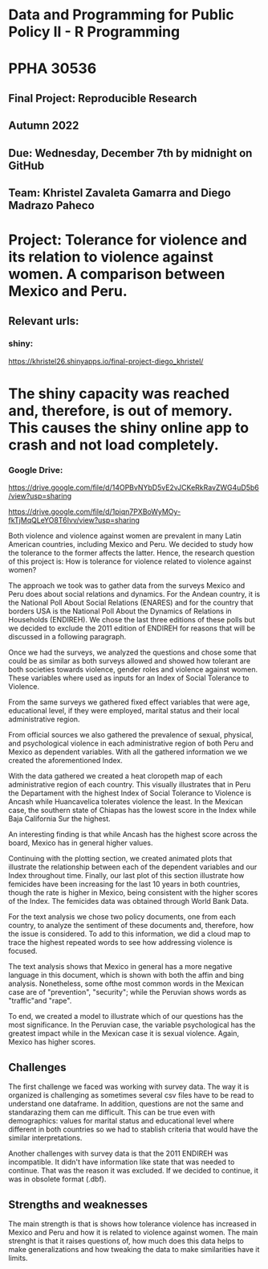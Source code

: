 # Data and Programming for Public Policy II - R Programming
# PPHA 30536


## Final Project: Reproducible Research
## Autumn 2022


## Due: Wednesday, December 7th by midnight on GitHub

## Team: Khristel Zavaleta Gamarra and Diego Madrazo Paheco

# Project: Tolerance for violence and its relation to violence against women. A comparison between Mexico and Peru.

## Relevant urls:

### shiny:
https://khristel26.shinyapps.io/final-project-diego_khristel/

  # The shiny capacity was reached and, therefore, is out of memory. This causes the shiny online app to crash and not     load completely.


### Google Drive: 

https://drive.google.com/file/d/14OPBvNYbD5vE2vJCKeRkRavZWG4uD5b6/view?usp=sharing

https://drive.google.com/file/d/1piqn7PXBoWyMOy-fkTjMqQLeYO8T6Ivv/view?usp=sharing


Both violence and violence against women are prevalent in many Latin American countries, including Mexico and Peru. We decided to study how the tolerance to the former affects the latter. Hence, the research question of this project is: How is tolerance for violence related to violence against women? 

The approach we took was to gather data from the surveys Mexico and Peru does about social relations and dynamics. For the Andean country, it is the National Poll About Social Relations (ENARES) and for the country that borders USA is the National Poll About the Dynamics of Relations in Households (ENDIREH). We chose the last three editions of these polls but we decided to exclude the 2011 edition of ENDIREH for reasons that will be discussed in a following paragraph. 

Once we had the surveys, we analyzed the questions and chose some that could be as similar as both surveys allowed and showed how tolerant are both societies towards violence, gender roles and violence against women. These variables where used as inputs for an Index of Social Tolerance to Violence. 


From the same surveys we gathered fixed effect variables that were age, educational level, if they were employed, marital status and their local administrative region. 

From official sources we also gathered the prevalence of sexual, physical, and psychological violence in each administrative region of both Peru and Mexico as dependent variables. With all the gathered information we we created the aforementioned Index. 

With the data gathered we created a heat cloropeth map of each administrative region of each country. This visually illustrates that in Peru the Departament with the highest Index of Social Tolerance to Violence is Ancash while Huancavelica tolerates  violence the least. In the Mexican case, the southern state of Chiapas has the lowest score in the Index while Baja California Sur the highest. 

An interesting finding is that while Ancash has the highest score across the board, Mexico has in general higher values. 

Continuing with the plotting section, we created animated plots that illustrate the relationship between each of the dependent variables and our Index throughout time. Finally, our last plot of this section illustrate how femicides have been increasing for the last 10 years in both countries, though the rate is higher in Mexico, being consistent with the higher scores of the Index. The femicides data was obtained through World Bank Data.

For the text analysis we chose two policy documents, one from each country, to analyze the sentiment of these documents and, therefore, how the issue is considered. To add to this information, we did a cloud map to trace the highest repeated words to see how addressing violence is focused.

The text analysis shows that Mexico in general has a more negative language in this document, which is shown with both the affin and bing analysis. Nonetheless, some ofthe most common words in the Mexican case are of "prevention", "security"; while the Peruvian shows words as "traffic"and "rape". 

To end, we created a model to illustrate which of our questions has the most significance. In the Peruvian case, the variable psychological has the greatest impact while in the Mexican case it is sexual violence. Again, Mexico has higher scores. 

## Challenges

The first challenge we faced was working with survey data. The way it is organized is challenging as sometimes several csv files have to be read to understand one dataframe. In addition, questions are not the same and standarazing them can me difficult. This can be true even with demographics: values for marital status and educational level where different in both countries so we had to stablish criteria that would have the similar interpretations. 

Another challenges with survey data is that the 2011 ENDIREH was incompatible. It didn't have information like state that was needed to continue. That was the reason it was excluded. If we decided to continue, it was in obsolete format (.dbf).

## Strengths and weaknesses

The main strength is that is shows how tolerance violence has increased in Mexico and Peru and how it is related to violence against women. The main strenght is that it raises questions of, how much does this data helps to make generalizations and how tweaking the data to make similarities have it limits. 